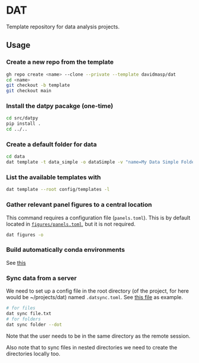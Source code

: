 # DAT

Template repository for data analysis projects.

## Usage

### Create a new repo from the template

```bash
gh repo create <name> --clone --private --template davidmasp/dat
cd <name>
git checkout -b template
git checkout main
```

### Install the datpy pacakge (one-time)

```bash
cd src/datpy
pip install .
cd ../..
```

### Create a default folder for data

```bash
cd data
dat template -t data_simple -o dataSimple -v "name=My Data Simple Folder"
```

### List the available templates with

```bash
dat template --root config/templates -l
```

### Gather relevant panel figures to a central location

This command requires a configuration file (`panels.toml`). This is
by default located in [`figures/panels.toml`](figures/panels.toml), but it
is not required.

```bash
dat figures -o
```

### Build automatically conda environments

See [this](environments/README.md)

### Sync data from a server

We need to set up a config file in the root directory (of the project, for here would be ~/projects/dat) named `.datsync.toml`.
See [this file](.datsync.toml) as example.

```bash
# for files
dat sync file.txt
# for folders
dat sync folder --dot
```

Note that the user needs to be in the same directory as the remote session.

Also note that to sync files in nested directories we need to create the directories locally too.


